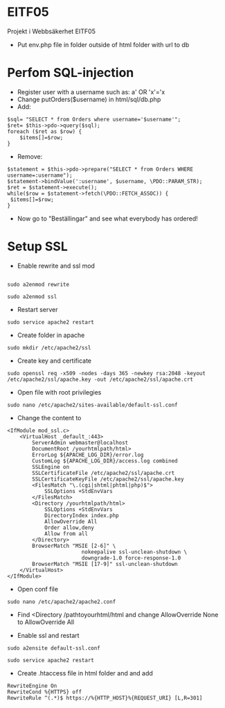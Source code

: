 # EITF05
Projekt i Webbsäkerhet EITF05

* Put env.php file in folder outside of html folder with url to db

# Perfom SQL-injection

* Register user with a username such as: a' OR 'x'='x
* Change putOrders($username) in html/sql/db.php
* Add:

```
$sql= "SELECT * from Orders where username='$username'";
$ret= $this->pdo->query($sql);
foreach ($ret as $row) {
	$items[]=$row;
}

```
* Remove:

```
$statement = $this->pdo->prepare("SELECT * from Orders WHERE username=:username");
$statement->bindValue(':username', $username, \PDO::PARAM_STR);
$ret = $statement->execute();
while($row = $statement->fetch(\PDO::FETCH_ASSOC)) {
 $items[]=$row;
}
```

* Now go to "Beställingar" and see what everybody has ordered!

# Setup SSL

* Enable rewrite and ssl mod

```

sudo a2enmod rewrite

sudo a2enmod ssl

```

* Restart server

```
sudo service apache2 restart
```

* Create folder in apache

```
sudo mkdir /etc/apache2/ssl
```

* Create key and certificate

```
sudo openssl req -x509 -nodes -days 365 -newkey rsa:2048 -keyout /etc/apache2/ssl/apache.key -out /etc/apache2/ssl/apache.crt
```

* Open file with root privilegies

```
sudo nano /etc/apache2/sites-available/default-ssl.conf
```
* Change the content to

```
<IfModule mod_ssl.c>
    <VirtualHost _default_:443>
        ServerAdmin webmaster@localhost
        DocumentRoot /yourhtmlpath/html>
        ErrorLog ${APACHE_LOG_DIR}/error.log
        CustomLog ${APACHE_LOG_DIR}/access.log combined
        SSLEngine on
        SSLCertificateFile /etc/apache2/ssl/apache.crt
        SSLCertificateKeyFile /etc/apache2/ssl/apache.key
        <FilesMatch "\.(cgi|shtml|phtml|php)$">
            SSLOptions +StdEnvVars
        </FilesMatch>
        <Directory /yourhtmlpath/html>
            SSLOptions +StdEnvVars
            DirectoryIndex index.php
            AllowOverride All
            Order allow,deny
            Allow from all
        </Directory>
        BrowserMatch "MSIE [2-6]" \
                        nokeepalive ssl-unclean-shutdown \
                        downgrade-1.0 force-response-1.0
        BrowserMatch "MSIE [17-9]" ssl-unclean-shutdown
    </VirtualHost>
</IfModule>
```

* Open conf file
```
sudo nano /etc/apache2/apache2.conf
```

* Find <Directory /pathtoyourhtml/html and change AllowOverride None to AllowOverride All

* Enable ssl and restart

```
sudo a2ensite default-ssl.conf

sudo service apache2 restart

```

* Create .htaccess file in html folder and and add

```
RewriteEngine On
RewriteCond %{HTTPS} off
RewriteRule ^(.*)$ https://%{HTTP_HOST}%{REQUEST_URI} [L,R=301]
```
